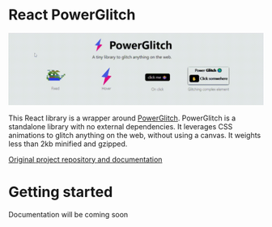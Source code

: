 # React PowerGlitch

<img src="./assets/intro.gif" alt="">

This React library is a wrapper around [PowerGlitch](https://github.com/7PH/powerglitch). PowerGlitch is a standalone library with no external dependencies. It leverages CSS animations to glitch anything on the web, without using a canvas. It weights less than 2kb minified and gzipped.

[Original project repository and documentation](https://github.com/7PH/powerglitch)

# Getting started

Documentation will be coming soon
